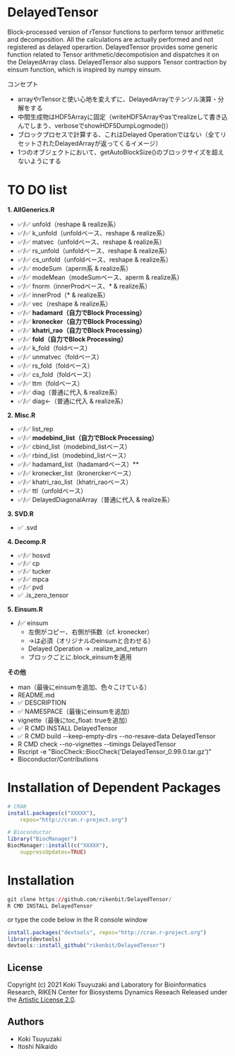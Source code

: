# DelayedTensor
Block-processed version of rTensor functions to perform tensor arithmetic and decomposition.
All the calculations are actually performed and not registered as delayed operartion.
DelayedTensor provides some generic function related to Tensor arithmetic/decompotision and dispatches it on the DelayedArray class.
DelayedTensor also suppors Tensor contraction by einsum function, which is inspired by numpy einsum.

コンセプト
- arrayやrTensorと使い心地を変えずに、DelayedArrayでテンソル演算・分解をする
- 中間生成物はHDF5Arrayに固定（writeHDF5Arrayやasでrealizeして書き込んでしまう、verboseでshowHDF5DumpLogmode()）
- ブロックプロセスで計算する、これはDelayed Operationではない（全てリセットされたDelayedArrayが返ってくるイメージ）
- 1つのオブジェクトにおいて、getAutoBlockSize()のブロックサイズを超えないようにする

TO DO list
======
**1. AllGenerics.R**
  - ✅/✅ unfold（reshape & realize系）
  - ✅/✅ k_unfold（unfoldベース、reshape & realize系）
  - ✅/✅ matvec（unfoldベース、reshape & realize系）
  - ✅/✅ rs_unfold（unfoldベース、reshape & realize系）
  - ✅/✅ cs_unfold（unfoldベース、reshape & realize系）
  - ✅/✅ modeSum（aperm系 & realize系）
  - ✅/✅ modeMean（modeSumベース、aperm & realize系）
  - ✅/✅ fnorm（innerProdベース、\* & realize系）
  - ✅/✅ innerProd（\* & realize系）
  - ✅/✅ vec（reshape & realize系）
  - ✅/✅ **hadamard（自力でBlock Processing）**
  - ✅/✅ **kronecker（自力でBlock Processing）**
  - ✅/✅ **khatri_rao（自力でBlock Processing）**
  - ✅/✅ **fold（自力でBlock Processing）**
  - ✅/✅ k_fold（foldベース）
  - ✅/✅ unmatvec（foldベース）
  - ✅/✅ rs_fold（foldベース）
  - ✅/✅ cs_fold（foldベース）
  - ✅/✅ ttm（foldベース）
  - ✅/✅ diag（普通に代入 & realize系）
  - ✅/✅ diag<-（普通に代入 & realize系）

**2. Misc.R**
  - ✅/✅ list_rep
  - ✅/✅ **modebind_list（自力でBlock Processing）**
  - ✅/✅ cbind_list（modebind_listベース）
  - ✅/✅ rbind_list（modebind_listベース）
  - ✅/✅ hadamard_list（hadamardベース）**
  - ✅/✅ kronecker_list（kronerckerベース）
  - ✅/✅ khatri_rao_list（khatri_raoベース）
  - ✅/✅ ttl（unfoldベース）
  - ✅/✅ DelayedDiagonalArray（普通に代入 & realize系）

**3. SVD.R**
  - ✅ .svd

**4. Decomp.R**
  - ✅/✅ hosvd
  - ✅/✅ cp
  - ✅/✅ tucker
  - ✅/✅ mpca
  - ✅/✅ pvd
  - ✅ .is_zero_tensor

**5. Einsum.R**
  - /✅ einsum
      - 左側がコピー、右側が係数（cf. kronecker）
      - ->は必須（オリジナルのeinsumと合わせる）
      - Delayed Operation -> .realize_and_return
      - ブロックごとに.block_einsumを適用

**その他**
  - man（最後にeinsumを追加、色々こけている）
  - README.md
  - ✅ DESCRIPTION
  - ✅ NAMESPACE（最後にeinsumを追加）
  - vignette（最後にtoc_float: trueを追加）
  - ✅ R CMD INSTALL DelayedTensor
  - ✅ R CMD build --keep-empty-dirs --no-resave-data DelayedTensor
  - R CMD check --no-vignettes --timings DelayedTensor
  - Rscript -e "BiocCheck::BiocCheck('DelayedTensor_0.99.0.tar.gz')"
  - Bioconductor/Contributions

Installation of Dependent Packages
======
```r
# CRAN
install.packages(c("XXXXX"),
    repos="http://cran.r-project.org")

# Bioconductor
library("BiocManager")
BiocManager::install(c("XXXXX"),
    suppressUpdates=TRUE)
```

Installation
======
```r
git clone https://github.com/rikenbit/DelayedTensor/
R CMD INSTALL DelayedTensor
```
or type the code below in the R console window
```r
install.packages("devtools", repos="http://cran.r-project.org")
library(devtools)
devtools::install_github("rikenbit/DelayedTensor")
```

## License
Copyright (c) 2021 Koki Tsuyuzaki and Laboratory for Bioinformatics Research, RIKEN Center for Biosystems Dynamics Reseach
Released under the [Artistic License 2.0](http://www.perlfoundation.org/artistic_license_2_0).

## Authors
- Koki Tsuyuzaki
- Itoshi Nikaido